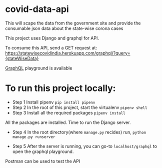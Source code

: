 # covid-data-api
This will scape the data from the government site and provide the consumable json data about the state-wise corona cases

This project uses Django and graphql for API.

To consume this API, send a GET request at:
https://statewisecovidindia.herokuapp.com/graphql/?query={stateWiseData}

[GraphQL](https://statewisecovidindia.herokuapp.com/graphql) playground is available



# To run this project locally: 
* Step 1 
Install pipenv 
`pip install pipenv` 
* Step 2 
In the root of this project, start the virtualenv
`pipenv shell`
* Step 3 
Install all the required packages
`pipenv install`

All the packages are installed. Time to run the Django server.

* Step 4
In the root directory(where `manage.py` recides) run,
`python manage.py runserver`

* Step 5
After the server is running, you can go-to 
`localhost/graphql` to open the graphql playground.

Postman can be used to test the API

